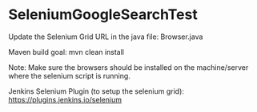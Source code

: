 # SeleniumGoogleSearchTest

Update the Selenium Grid URL in the java file: Browser.java

Maven build goal: mvn clean install

Note: Make sure the browsers should be installed on the machine/server where the selenium script is running.

Jenkins Selenium Plugin (to setup the selenium grid): https://plugins.jenkins.io/selenium

